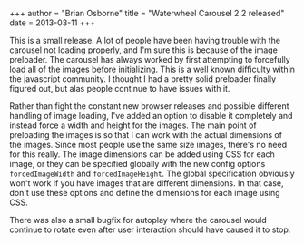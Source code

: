 +++
author = "Brian Osborne"
title = "Waterwheel Carousel 2.2 released"
date = 2013-03-11
+++

This is a small release. A lot of people have been having trouble with the carousel not loading properly, and I'm sure this is because of the image preloader. The carousel has always worked by first attempting to forcefully load all of the images before initializing. This is a well known difficulty within the javascript community. I thought I had a pretty solid preloader finally figured out, but alas people continue to have issues with it.

Rather than fight the constant new browser releases and possible different handling of image loading, I've added an option to disable it completely and instead force a width and height for the images. The main point of preloading the images is so that I can work with the actual dimensions of the images. Since most people use the same size images, there's no need for this really. The image dimensions can be added using CSS for each image, or they can be specified globally with the new config options `forcedImageWidth` and `forcedImageHeight`. The global specification obviously won't work if you have images that are different dimensions. In that case, don't use these options and define the dimensions for each image using CSS.

There was also a small bugfix for autoplay where the carousel would continue to rotate even after user interaction should have caused it to stop.